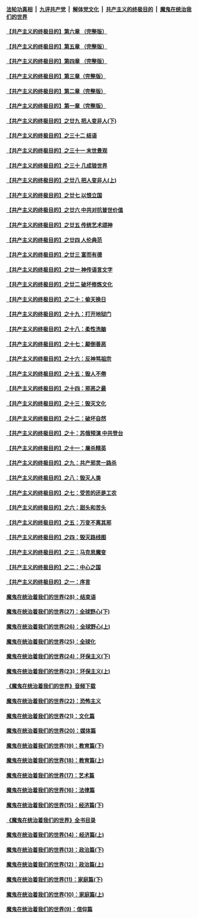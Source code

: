 ####  [法轮功真相](../../../../basic/blob/master/README.md?t=03161139) &nbsp;|&nbsp; [九评共产党](../../../../9ping.md/blob/master/README.md?t=03161139) &nbsp;|&nbsp; [解体党文化](../../../../jtdwh.md/blob/master/README.md?t=03161139)  &nbsp;|&nbsp; [共产主义的终极目的](../../../../gczydzjmd.md/blob/master/README.md?t=03161139) &nbsp;|&nbsp; [魔鬼在统治我们的世界](../../../../mgztzwmdsj.md/blob/master/README.md?t=03161139) 

#### [【共产主义的终极目的】第六章 （完整版）](../pages/nsc422/n11428913.md?t=03161139) 

#### [【共产主义的终极目的】第五章 （完整版）](../pages/nsc422/n11428912.md?t=03161139) 

#### [【共产主义的终极目的】第四章 （完整版）](../pages/nsc422/n11428907.md?t=03161139) 

#### [【共产主义的终极目的】第三章（完整版）](../pages/nsc422/n11428848.md?t=03161139) 

#### [【共产主义的终极目的】第二章（完整版）](../pages/nsc422/n11428831.md?t=03161139) 

#### [【共产主义的终极目的】第一章（完整版）](../pages/nsc422/n11417651.md?t=03161139) 

#### [【共产主义的终极目的】之廿九 把人变非人(下)](../pages/nsc422/n11344140.md?t=03161139) 

#### [【共产主义的终极目的】之三十二 结语](../pages/nsc422/n11360535.md?t=03161139) 

#### [【共产主义的终极目的】之三十一 末世景观](../pages/nsc422/n11351129.md?t=03161139) 

#### [【共产主义的终极目的】之三十 几成狼世界](../pages/nsc422/n11348280.md?t=03161139) 

#### [【共产主义的终极目的】之廿八 把人变非人(上)](../pages/nsc422/n11340492.md?t=03161139) 

#### [【共产主义的终极目的】之廿七 以恨立国](../pages/nsc422/n11336944.md?t=03161139) 

#### [【共产主义的终极目的】之廿六 中共对抗普世价值](../pages/nsc422/n11324785.md?t=03161139) 

#### [【共产主义的终极目的】之廿五 传统艺术颂神](../pages/nsc422/n11296396.md?t=03161139) 

#### [【共产主义的终极目的】之廿四 人伦典范](../pages/nsc422/n11296397.md?t=03161139) 

#### [【共产主义的终极目的】之廿三 富而有德](../pages/nsc422/n11283598.md?t=03161139) 

#### [【共产主义的终极目的】之廿一 神传语言文字](../pages/nsc422/n11263265.md?t=03161139) 

#### [【共产主义的终极目的】之廿二 破坏修炼文化](../pages/nsc422/n11245728.md?t=03161139) 

#### [【共产主义的终极目的】之二十：偷天换日](../pages/nsc422/n11238846.md?t=03161139) 

#### [【共产主义的终极目的】之十九：打开地狱门](../pages/nsc422/n11206376.md?t=03161139) 

#### [【共产主义的终极目的】之十八：柔性洗脑](../pages/nsc422/n11199994.md?t=03161139) 

#### [【共产主义的终极目的】之十七：颠倒善恶](../pages/nsc422/n11179782.md?t=03161139) 

#### [【共产主义的终极目的】之十六：反神骂祖宗](../pages/nsc422/n11166798.md?t=03161139) 

#### [【共产主义的终极目的】之十五：毁人不倦](../pages/nsc422/n11166792.md?t=03161139) 

#### [【共产主义的终极目的】之十四：邪恶之最](../pages/nsc422/n11150249.md?t=03161139) 

#### [【共产主义的终极目的】之十三：毁灭文化](../pages/nsc422/n11135227.md?t=03161139) 

#### [【共产主义的终极目的】之十二：破坏自然](../pages/nsc422/n11135214.md?t=03161139) 

#### [【共产主义的终极目的】之十：苏俄预演 中共登台](../pages/nsc422/n11118424.md?t=03161139) 

#### [【共产主义的终极目的】之十一：屠杀精英](../pages/nsc422/n11118442.md?t=03161139) 

#### [【共产主义的终极目的】之九：共产邪灵一路杀](../pages/nsc422/n11114139.md?t=03161139) 

#### [【共产主义的终极目的】之八：毁灭人类](../pages/nsc422/n11108503.md?t=03161139) 

#### [【共产主义的终极目的】之七：受苦的还是工农](../pages/nsc422/n11101809.md?t=03161139) 

#### [【共产主义的终极目的】之六：甜头和苦头](../pages/nsc422/n11096971.md?t=03161139) 

#### [【共产主义的终极目的】之五：万变不离其邪](../pages/nsc422/n11091285.md?t=03161139) 

#### [【共产主义的终极目的】之四：毁灭路线图](../pages/nsc422/n11086284.md?t=03161139) 

#### [【共产主义的终极目的】之三：马克思魔变](../pages/nsc422/n11061941.md?t=03161139) 

#### [【共产主义的终极目的】之二：中心之国](../pages/nsc422/n11047728.md?t=03161139) 

#### [【共产主义的终极目的】之一：序言](../pages/nsc422/n11086077.md?t=03161139) 

#### [魔鬼在统治着我们的世界(28)：结束语](../pages/nsc422/n10936246.md?t=03161139) 

#### [魔鬼在统治着我们的世界(27)：全球野心(下)](../pages/nsc422/n10928319.md?t=03161139) 

#### [魔鬼在统治着我们的世界(26)：全球野心(上)](../pages/nsc422/n10900318.md?t=03161139) 

#### [魔鬼在统治着我们的世界(25)：全球化](../pages/nsc422/n10788205.md?t=03161139) 

#### [魔鬼在统治着我们的世界(24)：环保主义(下)](../pages/nsc422/n10695307.md?t=03161139) 

#### [魔鬼在统治着我们的世界(23)：环保主义(上)](../pages/nsc422/n10688613.md?t=03161139) 

#### [《魔鬼在统治着我们的世界》音频下载](../pages/nsc422/n10635553.md?t=03161139) 

#### [魔鬼在统治着我们的世界(22)：恐怖主义](../pages/nsc422/n10614727.md?t=03161139) 

#### [魔鬼在统治着我们的世界(21)：文化篇](../pages/nsc422/n10597706.md?t=03161139) 

#### [魔鬼在统治着我们的世界(20)：媒体篇](../pages/nsc422/n10586579.md?t=03161139) 

#### [魔鬼在统治着我们的世界(19)：教育篇(下)](../pages/nsc422/n10564808.md?t=03161139) 

#### [魔鬼在统治着我们的世界(18)：教育篇(上)](../pages/nsc422/n10526970.md?t=03161139) 

#### [魔鬼在统治着我们的世界(17)：艺术篇](../pages/nsc422/n10499093.md?t=03161139) 

#### [魔鬼在统治着我们的世界(16)：法律篇](../pages/nsc422/n10485969.md?t=03161139) 

#### [魔鬼在统治着我们的世界(15)：经济篇(下)](../pages/nsc422/n10469975.md?t=03161139) 

#### [《魔鬼在统治着我们的世界》全书目录](../pages/nsc422/n10464261.md?t=03161139) 

#### [魔鬼在统治着我们的世界(14)：经济篇(上)](../pages/nsc422/n10457370.md?t=03161139) 

#### [魔鬼在统治着我们的世界(13)：政治篇(下)](../pages/nsc422/n10448270.md?t=03161139) 

#### [魔鬼在统治着我们的世界(12)：政治篇(上)](../pages/nsc422/n10444576.md?t=03161139) 

#### [魔鬼在统治着我们的世界(11)：家庭篇(下)](../pages/nsc422/n10440961.md?t=03161139) 

#### [魔鬼在统治着我们的世界(10)：家庭篇(上)](../pages/nsc422/n10435448.md?t=03161139) 

#### [魔鬼在统治着我们的世界(9)：信仰篇](../pages/nsc422/n10432159.md?t=03161139) 

